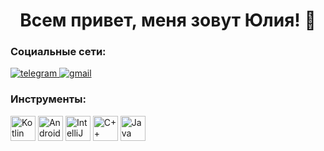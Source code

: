 <html>
  <div id = "header" align = "center">
    <h1>Всем привет, меня зовут Юлия! 👋 </h1>
  </div>
 
  <div>
    <h3>Социальные сети: </h3>
    <a href = "https://t.me/Sooddly" >
      <img src = "https://img.shields.io/badge/Telegram-blue?style=for-the-badge&logo=telegram&logoColor=white" alt = "telegram">
    </a>
    <a href = "mailto:odintsovaj22@gmail.com" >
      <img src = "https://img.shields.io/badge/Gmail-red?style=for-the-badge&logo=gmail&logoColor=white" alt = "gmail">
    </a>  
  </div>
  <div>
    <h3>Инструменты: </h3>
    <img src = "https://cdn.jsdelivr.net/gh/devicons/devicon/icons/kotlin/kotlin-original.svg" title ="Kotlin" width = "40" height = "40">
    <img src = "https://cdn.jsdelivr.net/gh/devicons/devicon/icons/androidstudio/androidstudio-original.svg" title ="Android Studio" width = "40" height = "40">
    <img src = "https://cdn.jsdelivr.net/gh/devicons/devicon/icons/intellij/intellij-original.svg" title ="IntelliJ IDEA" width = "40" height = "40">
    <img src = "https://cdn.jsdelivr.net/gh/devicons/devicon/icons/cplusplus/cplusplus-original.svg" title ="C++" width = "40" height = "40">
    <img src = "https://cdn.jsdelivr.net/gh/devicons/devicon/icons/java/java-original.svg" title ="Java" width = "40" height = "40">                
  </div>
  
  
</html>
<!--
Here are some ideas to get you started:

- 🔭 I’m currently working on ...
- 🌱 I’m currently learning ...
- 👯 I’m looking to collaborate on ...
- 🤔 I’m looking for help with ...
- 💬 Ask me about ...
- 📫 How to reach me: ...
- 😄 Pronouns: ...
- ⚡ Fun fact: ...
-->

